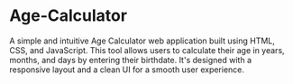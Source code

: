 # Age-Calculator
A simple and intuitive Age Calculator web application built using HTML, CSS, and JavaScript. This tool allows users to calculate their age in years, months, and days by entering their birthdate. It's designed with a responsive layout and a clean UI for a smooth user experience.
